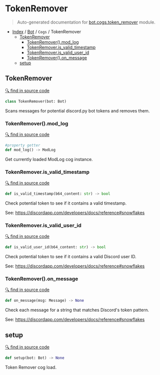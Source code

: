 # TokenRemover

> Auto-generated documentation for [bot.cogs.token_remover](https://github.com/python-discord/bot/blob/master/bot/cogs/token_remover.py) module.

- [Index](../../README.md#modules) / [Bot](../index.md#bot) / `Cogs` / TokenRemover
  - [TokenRemover](#tokenremover)
    - [TokenRemover().mod_log](#tokenremovermod_log)
    - [TokenRemover.is_valid_timestamp](#tokenremoveris_valid_timestamp)
    - [TokenRemover.is_valid_user_id](#tokenremoveris_valid_user_id)
    - [TokenRemover().on_message](#tokenremoveron_message)
  - [setup](#setup)

## TokenRemover

[🔍 find in source code](https://github.com/python-discord/bot/blob/master/bot/cogs/token_remover.py#L37)

```python
class TokenRemover(bot: Bot)
```

Scans messages for potential discord.py bot tokens and removes them.

### TokenRemover().mod_log

[🔍 find in source code](https://github.com/python-discord/bot/blob/master/bot/cogs/token_remover.py#L37)

```python
#property getter
def mod_log() -> ModLog
```

Get currently loaded ModLog cog instance.

### TokenRemover.is_valid_timestamp

[🔍 find in source code](https://github.com/python-discord/bot/blob/master/bot/cogs/token_remover.py#L104)

```python
def is_valid_timestamp(b64_content: str) -> bool
```

Check potential token to see if it contains a valid timestamp.

See: https://discordapp.com/developers/docs/reference#snowflakes

### TokenRemover.is_valid_user_id

[🔍 find in source code](https://github.com/python-discord/bot/blob/master/bot/cogs/token_remover.py#L89)

```python
def is_valid_user_id(b64_content: str) -> bool
```

Check potential token to see if it contains a valid Discord user ID.

See: https://discordapp.com/developers/docs/reference#snowflakes

### TokenRemover().on_message

[🔍 find in source code](https://github.com/python-discord/bot/blob/master/bot/cogs/token_remover.py#L48)

```python
def on_message(msg: Message) -> None
```

Check each message for a string that matches Discord's token pattern.

See: https://discordapp.com/developers/docs/reference#snowflakes

## setup

[🔍 find in source code](https://github.com/python-discord/bot/blob/master/bot/cogs/token_remover.py#L121)

```python
def setup(bot: Bot) -> None
```

Token Remover cog load.
